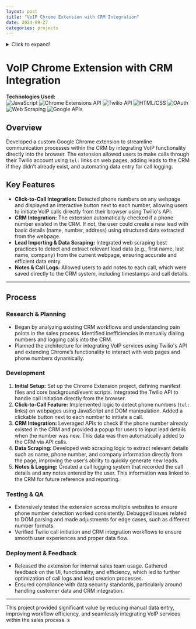 ```yaml
---
layout: post
title: "VoIP Chrome Extension with CRM Integration"
date: 2024-09-27
categories: projects
---
```


<details>
    <summary>Click to expand!</summary>

    ```markdown
    ### 1. **Regular Expression for Phone Numbers**
    ```
    ```javascript
    const phoneRegex = /(\+?1[-.\s]?)?\(?\d{3}\)?[-.\s]\d{3}[-.\s]\d{4}/g;
    ```
    - **What It Does**: This line defines a **regular expression (regex)** to identify phone numbers in various common formats.
    - **Explanation**:
        - `\+?`: Matches an optional plus sign (for international codes).
        - `1[-.\s]?`: Matches the country code for the U.S. (optional) followed by a separator (dash, dot, or space).
        - `\(?\d{3}\)?`: Matches an area code (3 digits), which can be enclosed in parentheses.
        - `[-.\s]`: Matches a separator (dash, dot, or space).
        - `\d{3}`: Matches the next 3 digits.
        - `[-.\s]`: Matches another separator.
        - `\d{4}`: Matches the final 4 digits of the phone number.
    - **Result**: The regex can match numbers like `123-456-7890`, `(123) 456-7890`, and `+1 123 456 7890`.

    ```markdown
    ### 2. **Set to Track Processed Elements**
    ```
    ```javascript
    let processedElements = new Set();
    ```
    - **What It Does**: This line initializes a **Set** to keep track of elements that have already been processed.
    - **Why It Matters**: It prevents duplicate buttons from being added next to phone numbers that have already been tagged.

    ```markdown
    ### 3. **Parsing Visible Text Content**
    ```
    ```javascript
    function parseVisibleTextContent() {
        let textNodes = [];
        const walker = document.createTreeWalker(document.body, NodeFilter.SHOW_TEXT, {
            acceptNode(node) {
                return node.parentNode.offsetParent !== null ? NodeFilter.FILTER_ACCEPT : NodeFilter.FILTER_REJECT;
            }
        });

        let node;
        while ((node = walker.nextNode())) {
            textNodes.push(node);
        }
        return textNodes;
    }
    ```
    - **What It Does**: This function uses a **TreeWalker** to find all visible text nodes in the document.
    - **Key Concepts**:
        - `document.createTreeWalker`: Creates a walker to traverse nodes in the DOM.
        - `NodeFilter.SHOW_TEXT`: Filters to show only text nodes.
        - `acceptNode`: Checks if the parent of the node is visible (i.e., `offsetParent !== null`).
    - **Outcome**: The function returns an array of text nodes that are currently visible on the page.

</details>


# VoIP Chrome Extension with CRM Integration

**Technologies Used:**  
![JavaScript](https://img.shields.io/badge/-JavaScript-F7DF1E?logo=javascript&logoColor=black) ![Chrome Extensions API](https://img.shields.io/badge/-Chrome_Extensions_API-4285F4?logo=google-chrome&logoColor=white) ![Twilio API](https://img.shields.io/badge/-Twilio_API-F22F46?logo=twilio&logoColor=white) ![HTML/CSS](https://img.shields.io/badge/-HTML/CSS-E34F26?logo=html5&logoColor=white) ![OAuth](https://img.shields.io/badge/-OAuth-4285F4?logo=oauth&logoColor=white) ![Web Scraping](https://img.shields.io/badge/-Web_Scraping-239120?logo=python&logoColor=white) ![Google APIs](https://img.shields.io/badge/-Google_APIs-4285F4?logo=google&logoColor=white)

## Overview

Developed a custom Google Chrome extension to streamline communication processes within the CRM by integrating VoIP functionality directly into the browser. The extension allowed users to make calls through their Twilio account using `tel:` links on web pages, adding leads to the CRM if they didn’t already exist, and automating data entry for call logging.

## Key Features

- **Click-to-Call Integration:** Detected phone numbers on any webpage and displayed an interactive button next to each number, allowing users to initiate VoIP calls directly from their browser using Twilio's API.
- **CRM Integration:** The extension automatically checked if a phone number existed in the CRM. If not, the user could create a new lead with basic details (name, number, address) using structured data extracted from the webpage.
- **Lead Importing & Data Scraping:** Integrated web scraping best practices to detect and extract relevant lead data (e.g., first name, last name, company) from the current webpage, ensuring accurate and efficient data entry.
- **Notes & Call Logs:** Allowed users to add notes to each call, which were saved directly to the CRM system, including timestamps and call details.

---

## Process

### Research & Planning

- Began by analyzing existing CRM workflows and understanding pain points in the sales process. Identified inefficiencies in manually dialing numbers and logging calls into the CRM.
- Planned the architecture for integrating VoIP services using Twilio's API and extending Chrome’s functionality to interact with web pages and phone numbers dynamically.

### Development

1. **Initial Setup:** Set up the Chrome Extension project, defining manifest files and core background/event scripts. Integrated the Twilio API to handle call initiation directly from the browser.
2. **Click-to-Call Feature:** Implemented logic to detect phone numbers (`tel:` links) on webpages using JavaScript and DOM manipulation. Added a clickable button next to each number to initiate a call.
3. **CRM Integration:** Leveraged APIs to check if the phone number already existed in the CRM and provided a popup for users to input lead details when the number was new. This data was then automatically added to the CRM via API calls.
4. **Data Scraping:** Developed web scraping logic to extract relevant details such as name, phone number, and company information directly from the page, improving the user’s ability to quickly generate new leads.
5. **Notes & Logging:** Created a call logging system that recorded the call details and any notes entered by the user. This information was linked to the CRM for future reference and reporting.

### Testing & QA

- Extensively tested the extension across multiple websites to ensure phone number detection worked consistently. Debugged issues related to DOM parsing and made adjustments for edge cases, such as different number formats.
- Verified Twilio call initiation and CRM integration workflows to ensure smooth user experiences and proper data flow.

### Deployment & Feedback

- Released the extension for internal sales team usage. Gathered feedback on the UI, functionality, and efficiency, which led to further optimization of call logs and lead creation processes.
- Ensured compliance with data security standards, particularly around handling customer data and CRM integration.

---

This project provided significant value by reducing manual data entry, improving workflow efficiency, and seamlessly integrating VoIP services within the sales process.
s